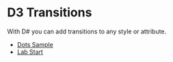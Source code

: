 D3 Transitions
==============
With D# you can add transitions to any style or attribute.

* [Dots Sample](http://jsbin.com/pafij/1/quiet)
* [Lab Start](http://jsbin.com/lipika/1/edit)
